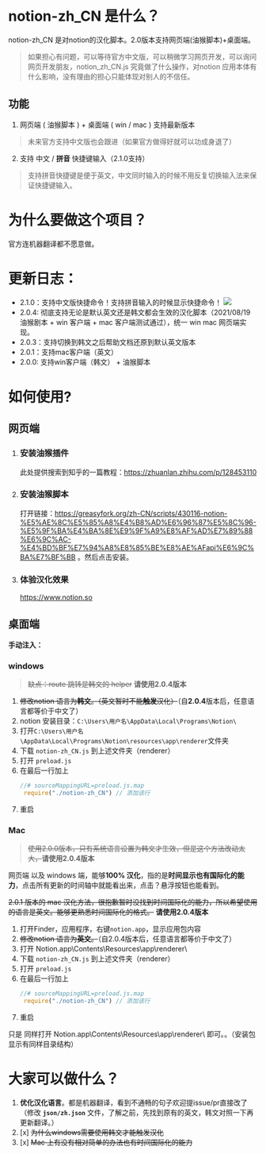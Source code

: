 # notion-zh_CN 是什么？

notion-zh_CN 是对notion的汉化脚本。2.0版本支持网页端(油猴脚本)+桌面端。

> 如果担心有问题，可以等待官方中文版，可以稍微学习网页开发，可以询问网页开发朋友，notion_zh_CN.js 究竟做了什么操作，对notion 应用本体有什么影响，没有理由的担心只能体现对别人的不信任。


## 功能

1. 网页端 ( 油猴脚本 ) + 桌面端 ( win / mac ) 支持最新版本
  > 未来官方支持中文版也会跟进（如果官方做得好就可以功成身退了）

2. 支持 中文 / **拼音** 快捷键输入（2.1.0支持）
  > 支持拼音快捷键是便于英文，中文同时输入的时候不用反复切换输入法来保证快捷键输入。

# 为什么要做这个项目？

官方连机器翻译都不愿意做。

# 更新日志：
- 2.1.0：支持中文版快捷命令！支持拼音输入的时候显示快捷命令！
  ![](https://s3.us-west-2.amazonaws.com/secure.notion-static.com/205477fc-c9df-48f2-a816-50c8809f244b/%E6%97%A0%E6%A0%87%E9%A2%98.png?X-Amz-Algorithm=AWS4-HMAC-SHA256&X-Amz-Credential=AKIAT73L2G45O3KS52Y5%2F20210821%2Fus-west-2%2Fs3%2Faws4_request&X-Amz-Date=20210821T053807Z&X-Amz-Expires=86400&X-Amz-Signature=916007db665a09560b8cde53c10480377a1f58eed05a57f99853496dfb6c8729&X-Amz-SignedHeaders=host&response-content-disposition=filename%20%3D%22%25E6%2597%25A0%25E6%25A0%2587%25E9%25A2%2598.png%22)
- 2.0.4: 彻底支持无论是默认英文还是韩文都会生效的汉化脚本（2021/08/19 油猴剧本 + win 客户端 + mac 客户端测试通过），统一 win mac 网页端实现。
- 2.0.3：支持切换到韩文之后帮助文档还原到默认英文版本
- 2.0.1：支持mac客户端（英文）
- 2.0.0: 支持win客户端（韩文） + 油猴脚本

# 如何使用?

## 网页端
1. ### 安装油猴插件
    此处提供搜索到知乎的一篇教程：https://zhuanlan.zhihu.com/p/128453110
  
2. ### 安装油猴脚本
    打开链接：https://greasyfork.org/zh-CN/scripts/430116-notion-%E5%AE%8C%E5%85%A8%E4%B8%AD%E6%96%87%E5%8C%96-%E5%9F%BA%E4%BA%8E%E9%9F%A9%E8%AF%AD%E7%89%88%E6%9C%AC-%E4%BD%BF%E7%94%A8%E8%85%BE%E8%AE%AFapi%E6%9C%BA%E7%BF%BB 。然后点击安装。
    
3. ### 体验汉化效果
    https://www.notion.so

## 桌面端
**手动注入：**

### windows
> <del>缺点：route 跳转是韩文的 helper</del> **请使用2.0.4版本**

1. <del>修改notion 语言为**韩文**。（英文暂时不能**触发**汉化）</del>（自**2.0.4**版本后，任意语言都等价于中文了）
2. notion 安装目录：`C:\Users\用户名\AppData\Local\Programs\Notion\`
3. 打开`C:\Users\用户名\AppData\Local\Programs\Notion\resources\app\renderer`文件夹
4. 下载 `notion-zh_CN.js` 到上述文件夹（renderer）
5. 打开 `preload.js`
6. 在最后一行加上
   ```js
   //# sourceMappingURL=preload.js.map
    require("./notion-zh_CN") // 添加该行
   ```
7. 重启

### Mac 

> <del>使用2.0.0版本，只有系统语言设置为韩文才生效，但是这个方法改动太大，</del>**请使用2.0.4版本**

网页端 以及 windows 端，能够**100% 汉化**，指的是**时间显示也有国际化的能力**，点击所有更新的时间轴中就能看出来，点击？悬浮按钮也能看到。

<del>2.0.1 版本的 mac 汉化方法，很抱歉暂时没找到时间国际化的能力，所以希望使用的语言是英文。能够更熟悉时间国际化的格式。</del> **请使用2.0.4版本**

1. 打开Finder，应用程序，右键`notion.app`，显示应用包内容
2. <del>修改notion 语言为**英文**。</del>（自2.0.4版本后，任意语言都等价于中文了）
3. 打开 Notion.app\Contents\Resources\app\renderer\
4. 下载 `notion-zh_CN.js` 到上述文件夹（renderer）
5. 打开 `preload.js`
6. 在最后一行加上
   ```js
   //# sourceMappingURL=preload.js.map
    require("./notion-zh_CN") // 添加该行
   ```
7. 重启
   
只是 同样打开 Notion.app\Contents\Resources\app\renderer\ 即可。。（安装包显示有同样目录结构）

# 大家可以做什么？

1. **优化汉化语言**。都是机器翻译，看到不通畅的句子欢迎提issue/pr直接改了 （修改 **`json/zh.json`** 文件，了解之前，先找到原有的英文，韩文对照一下再更新翻译。）
2. [x] <del>为什么windows需要使用韩文才能触发汉化</del>
3. [x] <del>Mac 上有没有相对简单的办法也有时间国际化的能力</del>
